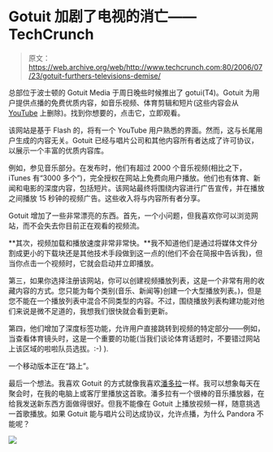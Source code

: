 # Gotuit 加剧了电视的消亡——TechCrunch

> 原文：<https://web.archive.org/web/http://www.techcrunch.com:80/2006/07/23/gotuit-furthers-televisions-demise/>

总部位于波士顿的 Gotuit Media 于周日晚些时候推出了 gotui(T4)。Gotuit 为用户提供点播的免费优质内容，如音乐视频、体育剪辑和短片(这些内容会从 [YouTube](https://web.archive.org/web/20220818071556/http://www.beta.techcrunch.com/tag/youtube) 上删除)。找到你想要的，点击它，立即观看。

该网站是基于 Flash 的，将有一个 YouTube 用户熟悉的界面。然而，这与长尾用户生成的内容无关。Gotuit 已经与唱片公司和其他内容所有者达成了许可协议，以展示一个丰富的优质内容库。

例如，参见音乐部分。在发布时，他们有超过 2000 个音乐视频(相比之下，iTunes 有“3000 多个”)，完全授权在网站上免费向用户播放。他们也有体育、新闻和电影的深度内容，包括短片。该网站最终将围绕内容进行广告宣传，并在播放之间播放 15 秒钟的视频广告。这些收入将与内容所有者分享。

Gotuit 增加了一些非常漂亮的东西。首先，一个小问题，但我喜欢你可以浏览网站，而不会失去你目前正在观看的视频流。

**其次，视频加载和播放速度非常非常快。**我不知道他们是通过将媒体文件分割成更小的下载块还是其他技术手段做到这一点的(他们不会在简报中告诉我)，但当你点击一个视频时，它就会启动并立即播放。

第三，如果你选择注册该网站，你可以创建视频播放列表，这是一个非常有用的收藏内容的方式。您只能为每个类别(音乐、新闻等)创建一个大型播放列表。)，但是您不能在一个播放列表中混合不同类型的内容。不过，围绕播放列表构建功能对他们来说是微不足道的，我想我们很快就会看到更新。

第四，他们增加了深度标签功能，允许用户直接跳转到视频的特定部分——例如，当查看体育镜头时，这是一个重要的功能(当我们谈论体育话题时，不要错过网站上该区域的啦啦队员选拔。:-) ).

一个移动版本正在“路上”。

最后一个想法。我喜欢 Gotuit 的方式就像我喜欢[潘多拉](https://web.archive.org/web/20220818071556/http://www.pandora.com/)一样。我可以想象每天在聚会时，在我的电脑上或客厅里播放这首歌。潘多拉有一个很棒的音乐播放器，在给我发送新东西方面做得很好。但我不能像在 Gotuit 上播放视频一样，随意挑选一首歌播放。如果 Gotuit 能与唱片公司达成协议，允许点播，为什么 Pandora 不能呢？

![](img/2c1d40ca0eefa192d2024a3857258e33.png)